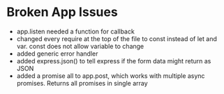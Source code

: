 # Broken App Issues

- app.listen needed a function for callback
- changed every require at the top of the file to const instead of let and var. const does not allow variable to change
- added generic error handler
- added express.json() to tell express if the form data might return as JSON
- added a promise all to app.post, which works with multiple async promises. Returns all promises in single array
